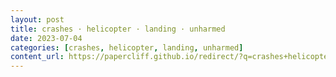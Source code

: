 ```yaml
---
layout: post
title: crashes · helicopter · landing · unharmed
date: 2023-07-04
categories: [crashes, helicopter, landing, unharmed]
content_url: https://papercliff.github.io/redirect/?q=crashes+helicopter+landing+unharmed&tbs=cdr:1,cd_min:7/3/2023,cd_max:7/5/2023
---
```

